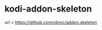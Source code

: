 kodi-addon-skeleton
========================================

url = https://github.com/xbmc/addon.skeleton
